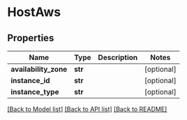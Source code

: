 # HostAws

## Properties
Name | Type | Description | Notes
------------ | ------------- | ------------- | -------------
**availability_zone** | **str** |  | [optional] 
**instance_id** | **str** |  | [optional] 
**instance_type** | **str** |  | [optional] 

[[Back to Model list]](../README.md#documentation-for-models) [[Back to API list]](../README.md#documentation-for-api-endpoints) [[Back to README]](../README.md)

